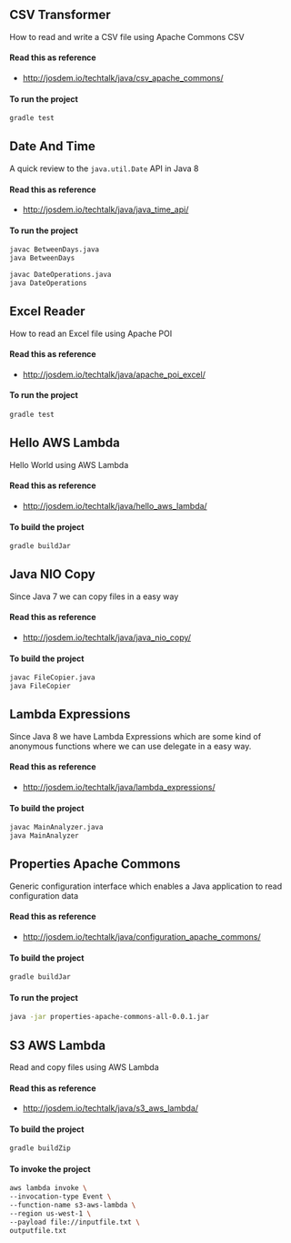 CSV Transformer
----------------------------

How to read and write a CSV file using Apache Commons CSV 

#### Read this as reference

* http://josdem.io/techtalk/java/csv_apache_commons/

#### To run the project

```bash
gradle test
```

Date And Time
-----------------------------

A quick review to the `java.util.Date` API in Java 8


#### Read this as reference

* http://josdem.io/techtalk/java/java_time_api/

#### To run the project

```bash
javac BetweenDays.java
java BetweenDays

javac DateOperations.java
java DateOperations
```

Excel Reader
-----------------------------------------------

How to read an Excel file using Apache POI

#### Read this as reference

* http://josdem.io/techtalk/java/apache_poi_excel/

#### To run the project

```bash
gradle test
```

Hello AWS Lambda
--------------------------------------------

Hello World using AWS Lambda

#### Read this as reference

* http://josdem.io/techtalk/java/hello_aws_lambda/

#### To build the project

```bash
gradle buildJar
```

Java NIO Copy
--------------------------------------------

Since Java 7 we can copy files in a easy way

#### Read this as reference

* http://josdem.io/techtalk/java/java_nio_copy/

#### To build the project

```bash
javac FileCopier.java
java FileCopier
```

Lambda Expressions
--------------------------------------------

Since Java 8 we have Lambda Expressions which are some kind of anonymous functions where we can use delegate in a easy way.

#### Read this as reference

* http://josdem.io/techtalk/java/lambda_expressions/

#### To build the project

```bash
javac MainAnalyzer.java
java MainAnalyzer
```

Properties Apache Commons
--------------------------------------------

Generic configuration interface which enables a Java application to read configuration data

#### Read this as reference

* http://josdem.io/techtalk/java/configuration_apache_commons/

#### To build the project

```bash
gradle buildJar
```

#### To run the project

```bash
java -jar properties-apache-commons-all-0.0.1.jar
```

S3 AWS Lambda
--------------------------------------------

Read and copy files using AWS Lambda

#### Read this as reference

* http://josdem.io/techtalk/java/s3_aws_lambda/

#### To build the project

```bash
gradle buildZip
```

#### To invoke the project

```bash
aws lambda invoke \
--invocation-type Event \
--function-name s3-aws-lambda \
--region us-west-1 \
--payload file://inputfile.txt \
outputfile.txt
```
